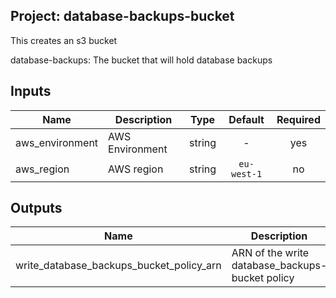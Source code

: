 ## Project: database-backups-bucket

This creates an s3 bucket

database-backups: The bucket that will hold database backups



## Inputs

| Name | Description | Type | Default | Required |
|------|-------------|:----:|:-----:|:-----:|
| aws_environment | AWS Environment | string | - | yes |
| aws_region | AWS region | string | `eu-west-1` | no |

## Outputs

| Name | Description |
|------|-------------|
| write_database_backups_bucket_policy_arn | ARN of the write database_backups-bucket policy |

